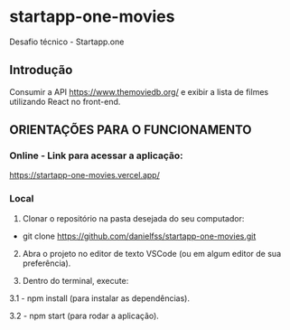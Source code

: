 # startapp-one-movies
Desafio técnico - Startapp.one



## Introdução
Consumir a API https://www.themoviedb.org/ e exibir a lista de filmes utilizando React no front-end.

## ORIENTAÇÕES PARA O FUNCIONAMENTO

### Online - Link para acessar a aplicação:
https://startapp-one-movies.vercel.app/

### Local
1. Clonar o repositório na pasta desejada do seu computador:
- git clone https://github.com/danielfss/startapp-one-movies.git

2. Abra o projeto no editor de texto VSCode (ou em algum editor de sua preferência).

3. Dentro do terminal, execute:

3.1 - npm install (para instalar as dependências).

3.2 - npm start (para rodar a aplicação).
